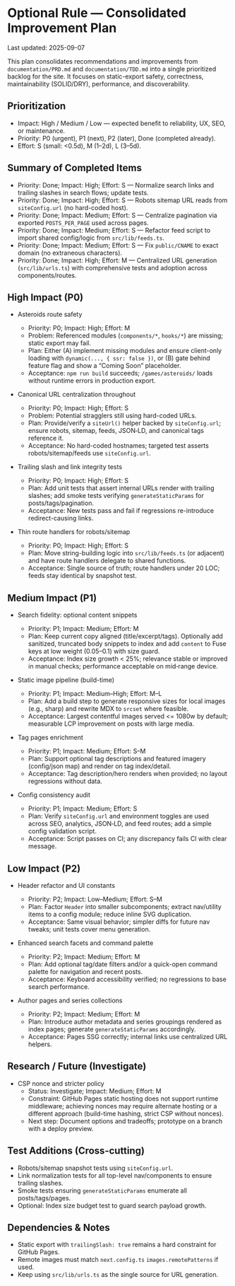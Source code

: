 # Optional Rule — Consolidated Improvement Plan

Last updated: 2025-09-07

This plan consolidates recommendations and improvements from `documentation/PRD.md` and `documentation/TDD.md` into a single prioritized backlog for the site. It focuses on static-export safety, correctness, maintainability (SOLID/DRY), performance, and discoverability.

## Prioritization

- Impact: High / Medium / Low — expected benefit to reliability, UX, SEO, or maintenance.
- Priority: P0 (urgent), P1 (next), P2 (later), Done (completed already).
- Effort: S (small: <0.5d), M (1–2d), L (3–5d).

## Summary of Completed Items

- Priority: Done; Impact: High; Effort: S — Normalize search links and trailing slashes in search flows; update tests.
- Priority: Done; Impact: High; Effort: S — Robots sitemap URL reads from `siteConfig.url` (no hard-coded host).
- Priority: Done; Impact: Medium; Effort: S — Centralize pagination via exported `POSTS_PER_PAGE` used across pages.
- Priority: Done; Impact: Medium; Effort: S — Refactor feed script to import shared config/logic from `src/lib/feeds.ts`.
- Priority: Done; Impact: Medium; Effort: S — Fix `public/CNAME` to exact domain (no extraneous characters).
- Priority: Done; Impact: High; Effort: M — Centralized URL generation (`src/lib/urls.ts`) with comprehensive tests and adoption across components/routes.

## High Impact (P0)

- Asteroids route safety
  - Priority: P0; Impact: High; Effort: M
  - Problem: Referenced modules (`components/*`, `hooks/*`) are missing; static export may fail.
  - Plan: Either (A) implement missing modules and ensure client-only loading with `dynamic(..., { ssr: false })`, or (B) gate behind feature flag and show a “Coming Soon” placeholder.
  - Acceptance: `npm run build` succeeds; `/games/asteroids/` loads without runtime errors in production export.

- Canonical URL centralization throughout
  - Priority: P0; Impact: High; Effort: S
  - Problem: Potential stragglers still using hard-coded URLs.
  - Plan: Provide/verify a `siteUrl()` helper backed by `siteConfig.url`; ensure robots, sitemap, feeds, JSON‑LD, and canonical tags reference it.
  - Acceptance: No hard-coded hostnames; targeted test asserts robots/sitemap/feeds use `siteConfig.url`.

- Trailing slash and link integrity tests
  - Priority: P0; Impact: High; Effort: S
  - Plan: Add unit tests that assert internal URLs render with trailing slashes; add smoke tests verifying `generateStaticParams` for posts/tags/pagination.
  - Acceptance: New tests pass and fail if regressions re-introduce redirect-causing links.

- Thin route handlers for robots/sitemap
  - Priority: P0; Impact: High; Effort: S
  - Plan: Move string-building logic into `src/lib/feeds.ts` (or adjacent) and have route handlers delegate to shared functions.
  - Acceptance: Single source of truth; route handlers under 20 LOC; feeds stay identical by snapshot test.

## Medium Impact (P1)

- Search fidelity: optional content snippets
  - Priority: P1; Impact: Medium; Effort: M
  - Plan: Keep current copy aligned (title/excerpt/tags). Optionally add sanitized, truncated body snippets to index and add `content` to Fuse keys at low weight (0.05–0.1) with size guard.
  - Acceptance: Index size growth < 25%; relevance stable or improved in manual checks; performance acceptable on mid‑range device.

- Static image pipeline (build-time)
  - Priority: P1; Impact: Medium–High; Effort: M–L
  - Plan: Add a build step to generate responsive sizes for local images (e.g., sharp) and rewrite MDX to `srcset` where feasible.
  - Acceptance: Largest contentful images served <= 1080w by default; measurable LCP improvement on posts with large media.

- Tag pages enrichment
  - Priority: P1; Impact: Medium; Effort: S–M
  - Plan: Support optional tag descriptions and featured imagery (config/json map) and render on tag index/detail.
  - Acceptance: Tag description/hero renders when provided; no layout regressions without data.

- Config consistency audit
  - Priority: P1; Impact: Medium; Effort: S
  - Plan: Verify `siteConfig.url` and environment toggles are used across SEO, analytics, JSON‑LD, and feed routes; add a simple config validation script.
  - Acceptance: Script passes on CI; any discrepancy fails CI with clear message.

## Low Impact (P2)

- Header refactor and UI constants
  - Priority: P2; Impact: Low–Medium; Effort: S–M
  - Plan: Factor `Header` into smaller subcomponents; extract nav/utility items to a config module; reduce inline SVG duplication.
  - Acceptance: Same visual behavior; simpler diffs for future nav tweaks; unit tests cover menu generation.

- Enhanced search facets and command palette
  - Priority: P2; Impact: Medium; Effort: M
  - Plan: Add optional tag/date filters and/or a quick-open command palette for navigation and recent posts.
  - Acceptance: Keyboard accessibility verified; no regressions to base search performance.

- Author pages and series collections
  - Priority: P2; Impact: Medium; Effort: M
  - Plan: Introduce author metadata and series groupings rendered as index pages; generate `generateStaticParams` accordingly.
  - Acceptance: Pages SSG correctly; internal links use centralized URL helpers.

## Research / Future (Investigate)

- CSP nonce and stricter policy
  - Status: Investigate; Impact: Medium; Effort: M
  - Constraint: GitHub Pages static hosting does not support runtime middleware; achieving nonces may require alternate hosting or a different approach (build-time hashing, strict CSP without nonces).
  - Next step: Document options and tradeoffs; prototype on a branch with a deploy preview.

## Test Additions (Cross-cutting)

- Robots/sitemap snapshot tests using `siteConfig.url`.
- Link normalization tests for all top-level nav/components to ensure trailing slashes.
- Smoke tests ensuring `generateStaticParams` enumerate all posts/tags/pages.
- Optional: Index size budget test to guard search payload growth.

## Dependencies & Notes

- Static export with `trailingSlash: true` remains a hard constraint for GitHub Pages.
- Remote images must match `next.config.ts` `images.remotePatterns` if used.
- Keep using `src/lib/urls.ts` as the single source for URL generation.

